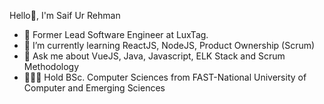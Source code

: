 Hello👋, I'm Saif Ur Rehman

- 🔭 Former Lead Software Engineer at LuxTag.
- 🌱 I’m currently learning ReactJS, NodeJS, Product Ownership (Scrum)
- 💬 Ask me about VueJS, Java, Javascript, ELK Stack and Scrum Methodology
- 👨🏻‍🎓 Hold BSc. Computer Sciences from FAST-National University of Computer and Emerging Sciences
